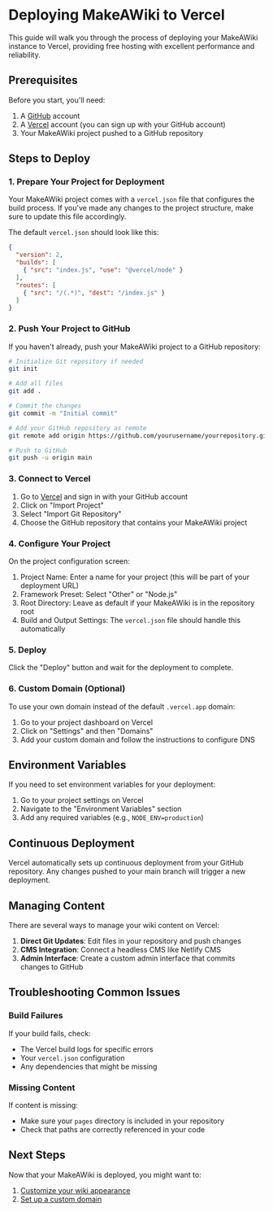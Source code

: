 # Deploying MakeAWiki to Vercel

This guide will walk you through the process of deploying your MakeAWiki instance to Vercel, providing free hosting with excellent performance and reliability.

## Prerequisites

Before you start, you'll need:

1. A [GitHub](https://github.com/) account
2. A [Vercel](https://vercel.com/) account (you can sign up with your GitHub account)
3. Your MakeAWiki project pushed to a GitHub repository

## Steps to Deploy

### 1. Prepare Your Project for Deployment

Your MakeAWiki project comes with a `vercel.json` file that configures the build process. If you've made any changes to the project structure, make sure to update this file accordingly.

The default `vercel.json` should look like this:

```json
{
  "version": 2,
  "builds": [
    { "src": "index.js", "use": "@vercel/node" }
  ],
  "routes": [
    { "src": "/(.*)", "dest": "/index.js" }
  ]
}
```

### 2. Push Your Project to GitHub

If you haven't already, push your MakeAWiki project to a GitHub repository:

```bash
# Initialize Git repository if needed
git init

# Add all files
git add .

# Commit the changes
git commit -m "Initial commit"

# Add your GitHub repository as remote
git remote add origin https://github.com/yourusername/yourrepository.git

# Push to GitHub
git push -u origin main
```

### 3. Connect to Vercel

1. Go to [Vercel](https://vercel.com/) and sign in with your GitHub account
2. Click on "Import Project"
3. Select "Import Git Repository"
4. Choose the GitHub repository that contains your MakeAWiki project

### 4. Configure Your Project

On the project configuration screen:

1. Project Name: Enter a name for your project (this will be part of your deployment URL)
2. Framework Preset: Select "Other" or "Node.js"
3. Root Directory: Leave as default if your MakeAWiki is in the repository root
4. Build and Output Settings: The `vercel.json` file should handle this automatically

### 5. Deploy

Click the "Deploy" button and wait for the deployment to complete.

### 6. Custom Domain (Optional)

To use your own domain instead of the default `.vercel.app` domain:

1. Go to your project dashboard on Vercel
2. Click on "Settings" and then "Domains"
3. Add your custom domain and follow the instructions to configure DNS

## Environment Variables

If you need to set environment variables for your deployment:

1. Go to your project settings on Vercel
2. Navigate to the "Environment Variables" section
3. Add any required variables (e.g., `NODE_ENV=production`)

## Continuous Deployment

Vercel automatically sets up continuous deployment from your GitHub repository. Any changes pushed to your main branch will trigger a new deployment.

## Managing Content

There are several ways to manage your wiki content on Vercel:

1. **Direct Git Updates**: Edit files in your repository and push changes
2. **CMS Integration**: Connect a headless CMS like Netlify CMS
3. **Admin Interface**: Create a custom admin interface that commits changes to GitHub

## Troubleshooting Common Issues

### Build Failures

If your build fails, check:
- The Vercel build logs for specific errors
- Your `vercel.json` configuration
- Any dependencies that might be missing

### Missing Content

If content is missing:
- Make sure your `pages` directory is included in your repository
- Check that paths are correctly referenced in your code

## Next Steps

Now that your MakeAWiki is deployed, you might want to:

1. [Customize your wiki appearance](/customization)
2. [Set up a custom domain](https://vercel.com/docs/domain-configuration)